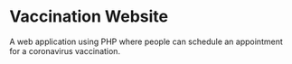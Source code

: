 # Vaccination Website

A web application using PHP where people can schedule an appointment for a coronavirus vaccination.
